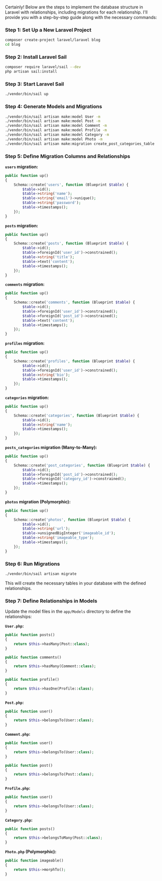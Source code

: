 Certainly! Below are the steps to implement the database structure in Laravel with relationships, including migrations for each relationship. I'll provide you with a step-by-step guide along with the necessary commands:

### Step 1: Set Up a New Laravel Project

```bash
composer create-project laravel/laravel blog
cd blog
```

### Step 2: Install Laravel Sail

```bash
composer require laravel/sail --dev
php artisan sail:install
```

### Step 3: Start Laravel Sail

```bash
./vendor/bin/sail up
```

### Step 4: Generate Models and Migrations

```bash
./vendor/bin/sail artisan make:model User -m
./vendor/bin/sail artisan make:model Post -m
./vendor/bin/sail artisan make:model Comment -m
./vendor/bin/sail artisan make:model Profile -m
./vendor/bin/sail artisan make:model Category -m
./vendor/bin/sail artisan make:model Photo -m
./vendor/bin/sail artisan make:migration create_post_categories_table
```

### Step 5: Define Migration Columns and Relationships

**`users` migration:**

```php
public function up()
{
    Schema::create('users', function (Blueprint $table) {
        $table->id();
        $table->string('name');
        $table->string('email')->unique();
        $table->string('password');
        $table->timestamps();
    });
}
```

**`posts` migration:**

```php
public function up()
{
    Schema::create('posts', function (Blueprint $table) {
        $table->id();
        $table->foreignId('user_id')->constrained();
        $table->string('title');
        $table->text('content');
        $table->timestamps();
    });
}
```

**`comments` migration:**

```php
public function up()
{
    Schema::create('comments', function (Blueprint $table) {
        $table->id();
        $table->foreignId('user_id')->constrained();
        $table->foreignId('post_id')->constrained();
        $table->text('content');
        $table->timestamps();
    });
}
```

**`profiles` migration:**

```php
public function up()
{
    Schema::create('profiles', function (Blueprint $table) {
        $table->id();
        $table->foreignId('user_id')->constrained();
        $table->string('bio');
        $table->timestamps();
    });
}
```

**`categories` migration:**

```php
public function up()
{
    Schema::create('categories', function (Blueprint $table) {
        $table->id();
        $table->string('name');
        $table->timestamps();
    });
}
```
**`posts_categories` migration (Many-to-Many):**

```php
public function up()
{
    Schema::create('post_categories', function (Blueprint $table) {
        $table->id();
        $table->foreignId('post_id')->constrained();
        $table->foreignId('category_id')->constrained();
        $table->timestamps();
    });
}
```


**`photos` migration (Polymorphic):**

```php
public function up()
{
    Schema::create('photos', function (Blueprint $table) {
        $table->id();
        $table->string('url');
        $table->unsignedBigInteger('imageable_id');
        $table->string('imageable_type');
        $table->timestamps();
    });
}
```

### Step 6: Run Migrations

```bash
./vendor/bin/sail artisan migrate
```

This will create the necessary tables in your database with the defined relationships.

### Step 7: Define Relationships in Models

Update the model files in the `app/Models` directory to define the relationships:

**`User.php`:**

```php
public function posts()
{
    return $this->hasMany(Post::class);
}

public function comments()
{
    return $this->hasMany(Comment::class);
}

public function profile()
{
    return $this->hasOne(Profile::class);
}
```

**`Post.php`:**

```php
public function user()
{
    return $this->belongsTo(User::class);
}
```

**`Comment.php`:**

```php
public function user()
{
    return $this->belongsTo(User::class);
}

public function post()
{
    return $this->belongsTo(Post::class);
}
```

**`Profile.php`:**

```php
public function user()
{
    return $this->belongsTo(User::class);
}
```

**`Category.php`:**

```php
public function posts()
{
    return $this->belongsToMany(Post::class);
}
```

**`Photo.php` (Polymorphic):**

```php
public function imageable()
{
    return $this->morphTo();
}
```
